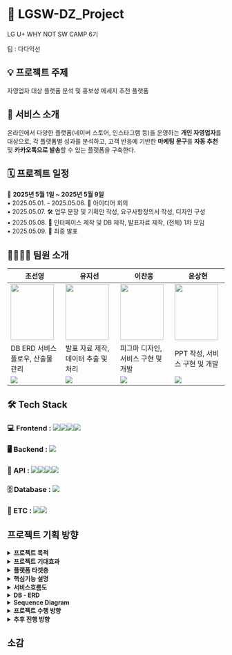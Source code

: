 # 🚀 LGSW-DZ_Project
LG U+ WHY NOT SW CAMP 6기

팀 : 다다익선

## 💡 프로젝트 주제
자영업자 대상 플랫폼 분석 및 홍보성 메세지 추천 플랫폼 

## 📌 서비스 소개

온라인에서 다양한 플랫폼(네이버 스토어, 인스타그램 등)을 운영하는 **개인 자영업자**를 대상으로,
각 플랫폼별 성과를 분석하고, 고객 반응에 기반한 **마케팅 문구**를 **자동 추천** 및 **카카오톡으로 발송**할 수 있는 플랫폼을 구축한다.

## 🗓️ 프로젝트 일정

📅 **2025년 5월 1일 ~ 2025년 5월 9일**
 <br/>
▪ 2025.05.01. - 2025.05.06. 🧠 아이디어 회의
 <br/>
▪ 2025.05.07. 🛠️ 업무 분장 및 기획안 작성, 요구사항정의서 작성, 디자인 구성
 <br/>
▪ 2025.05.08. 🧩 인터페이스 제작 및 DB 제작, 발표자료 제작, (전체) 1차 모임
 <br/>
▪ 2025.05.09. 🎤 최종 발표

## 👨‍👩‍👧‍👦 팀원 소개 

|조선영|유지선|이찬웅|윤상현|
|------|----|----|----|
|<img src="https://github.com/user-attachments/assets/cd76087e-744a-4e2a-9da6-0ea18bd19ea3" width="100" height="130"/>|<img src="https://github.com/user-attachments/assets/4f3faf7b-1ece-4530-ba56-0d1de09548e8" width="100" height="130"/>|<img src="https://github.com/user-attachments/assets/5efe095c-f5fe-45c2-88a9-2e610258a216" width="100" height="130"/>|<img src="https://github.com/user-attachments/assets/700d5ad5-b8c0-464a-95dc-ac9e27ff917a" width="100" height="130"/>|
| DB ERD 서비스 플로우, 산출물 관리 | 발표 자료 제작, 데이터 추출 및 처리 | 피그마 디자인, 서비스 구현 및 개발 | PPT 작성, 서비스 구현 및 개발 |
|[<img src="https://img.shields.io/badge/GitHub_link-181717?style=for-the-badge&logo=github&logoColor=white"/>](https://github.com/joseonyeong)|[<img src="https://img.shields.io/badge/GitHub_link-181717?style=for-the-badge&logo=github&logoColor=white"/>](https://github.com/yujiseon-git)|[<img src="https://img.shields.io/badge/GitHub_link-181717?style=for-the-badge&logo=github&logoColor=white"/>](https://github.com/whathefu)|[<img src="https://img.shields.io/badge/GitHub_link-181717?style=for-the-badge&logo=github&logoColor=white"/>](https://github.com/sanghyeom)|







## 🛠 Tech Stack

### 💻 Frontend : <img src="https://img.shields.io/badge/Flask-000000?style=for-the-badge&logo=flask&logoColor=white"/><img src="https://img.shields.io/badge/React-61DAFB?style=for-the-badge&logo=react&logoColor=black"/><img src="https://img.shields.io/badge/Figma-F24E1E?style=for-the-badge&logo=figma&logoColor=white"/><img src="https://img.shields.io/badge/React_Native-20232A?style=for-the-badge&logo=react&logoColor=61DAFB"/>

### 🖥 Backend : <img src="https://img.shields.io/badge/Python-3776AB?style=for-the-badge&logo=python&logoColor=white"/>

### 🔗 API : <img src="https://img.shields.io/badge/OpenAI_API-412991?style=for-the-badge&logo=openai&logoColor=white"/><img src="https://img.shields.io/badge/Kakao_API-FFCD00?style=for-the-badge&logo=kakaotalk&logoColor=000000"/><img src="https://img.shields.io/badge/Naver_API-03C75A?style=for-the-badge&logo=naver&logoColor=white"/><img src="https://img.shields.io/badge/Meta_Graph_API-1877F2?style=for-the-badge&logo=facebook&logoColor=white"/>

### 🗄 Database : <img src="https://img.shields.io/badge/MySQL-4479A1?style=for-the-badge&logo=mysql&logoColor=white"/>

### 🧰 ETC : <img src="https://img.shields.io/badge/GitHub-181717?style=for-the-badge&logo=github&logoColor=white"/><img src="https://img.shields.io/badge/Discord-5865F2?style=for-the-badge&logo=discord&logoColor=white"/>

## 프로젝트 기획 방향
<details>
<summary><b> 프로젝트 목적</b></summary>
<br/>
온라인에서 다양한 플랫폼(네이버 스토어, 인스타그램 등)을 운영하는 개인 자영업자를 대상으로, 각 플랫폼별 성과를 분석하고, 고객 반응에 기반한 마케팅 문구를 자동 추천 및 카카오톡으로 발송할 수 있는 플랫폼을 구축한다.
사용자는 플랫폼 가입 시 자신의 채널(스토어) 정보를 등록하며, 이에 따라 플랫폼은 홍보 메시지 추천, 발송, 반응 분석까지 자동화한다.
추가 정보 등록은 개인 정보 수정에서 추가할 수 있다.
</details>


<details>
<summary> <b>프로젝트 기대효과</b></summary>
<br/>
- 문구 추천 기능으로 마케팅 성과 개선
 <br/>
- 플랫폼 운영에 익숙하지 않은 자영업자도 쉽게 마케팅을 활용할 수 있다.
 <br/>
- 자영업자는 해당 플랫폼의 전략 구축이 가능하다.
 <br/>
<br/>
<img src="https://github.com/user-attachments/assets/738e418b-bd45-4ba6-8641-4d9c5e14fd83" alt="[출처: 지표누리 e-나라지표]">
소상공인 시장 경기동향 : https://www.index.go.kr/unity/potal/main/EachDtlPageDetail.do?idx_cd=1199
</details>


<details>
<summary> <b>플랫폼 타겟층</b></summary>
<br/>
- 플랫폼을 운영 중인 자영업자
   (자영업자를 타겟으로 한 해당 서비스는 매년 증가하는 자영업자 수를 대상으로 기획했다.)
<br/>
<br/>
<img src="https://github.com/user-attachments/assets/99d51410-9fc1-4c97-9cdc-dddea4c74bc8" alt="[출처: 자영업자 현황]">
자영업자 현황 : https://www.index.go.kr/unity/potal/main/EachDtlPageDetail.do?idx_cd=2779
</details>


<details>
<summary> <b>핵심기능 설명</b></summary>
<br/>
기능 1 : 
사용자가 사용하는 모든 플랫폼에서
어떤 제품이 잘 팔리는 지, 어떤 후기가 많은 지 등을 분석해준다.
<br/>
플랫폼 간 성과 비교 제공.
<br/>
ex) 네이버에선 이 제품이 잘 팔리고 이 연령대가 많다.
인스타에선 다른 제품이 잘 팔리고 이 연령대가 많다.
<img src="https://github.com/user-attachments/assets/e11662aa-8645-413f-90d2-891546ebd354" alt="[대시보드]">

<br/>
<br/>
기능 2 : 
홍보용 메시지 작성 하여 뉴스/SNS 키워드, 고객들의 반응을 추적 및 분석하여 해당 플랫폼에 최적인 문구를 추천 해 준다.
<br/>
사용자가 수동으로 작성할 수 있으며 수정도 가능함.
<br/>
추천 문구는 실시간 반응 분석(클릭률, 구매 전환 등)을 기반으로 지속 개선.
<br/>
인스타의 경우 제품을 찾기 어려우니, 제품의 경우 제품 링크 넣어 제공.
<img src="https://github.com/user-attachments/assets/41dcfd6e-5bcf-487c-b818-b5797c8b0a8d" alt="[메세지창]">
<br/>
<br/>
기능 3
<br/>
회원가입 시 사업자 등록증 받아서 실질적인 사업이 이루어지는지 확인한다.
<br/>
ex) 네이버 스토어, 인스타 스토어 등

<img src="https://github.com/user-attachments/assets/435f0fa1-72e4-487f-903a-f15c2090d5c0" alt="[회원가입]">
</details>

<details>
<summary> <b>서비스흐름도</b></summary>
<br/>
<img src="https://github.com/user-attachments/assets/a2b39bf7-a7d6-4a26-b2fd-bb8d90db42c2" alt="[서비스 흐름도]">
</details>


<details>
<summary> <b>DB - ERD </b></summary>
<br/>
<img src="https://github.com/user-attachments/assets/92563603-f362-40bd-a03a-5b6edea600a6" alt="[출처: ERD]">
</details>


<details>
<summary> <b>Sequence Diagram</b></summary>
<br/>
<img src="https://github.com/user-attachments/assets/a26b1589-d717-4868-a6df-7674f7f1414b" alt="[시퀀스 다이아그램]">
</details>




<details>
<summary> <b>프로젝트 수행 방향</b></summary>
<br/>
1. 플랫폼 연동
<br/>
- API을 활용한 자영업자 플랫폼 연동
<br/>
2. 플랫폼 간 성과 비교 제공
<br/>
- 카카오, 네이버, Meta API 및 Python을 활용한 데이터 분석
<br/>
- Word Cloud, Matplotlib, Seaborn 라이브러리를 활용한 시각화 자료 제공
<br/>
3. 플랫폼 홍보용 메시지 제공
<br/>
- Open AI 및 MySQL를 활용한 홍보용 메시지 제공
<br/>
4. 인터페이스 설계
<br/>
- Flask, React, Figma를 활용한 앱 기반 인터페이스 제작
<br/>
- Python, MySQL를 이용한 안정적이고 효율적인 서버 개발
</details>


<details>
<summary> <b> 추후 진행 방향 </b></summary>
<br/>
향후에는 사용자가 플랫폼에서 AI 추천의 마케팅 문구를 작성하고 ‘올리기’ 버튼을 누르면 인스타그램, 네이버 등의 플랫폼에 자동으로 게시할 수 있는 기능을 구현할 예정이다.
<br/>
또한, AI 기반 추천 키워드 혹은 수동으로 키워드를 입력하면 이를 바탕으로 15초 내외의 짧은 영상 광고를 자동으로 제작하고 해당 영상을 인스타그램 스토리와 네이버 광고, 유튜브 등의 여러 플랫폼 광고로 업로드할 수 있도록 돕는다.
<br/>
고객 반응 데이터를 기반으로 한 문구 추천 시스템과 고객 반응 데이터를 기반으로 수정하며 API 연동을 통해 기능을 구현하고 자영업자가 홍보성 게시물부터 광고까지 간편하게 게시할 수 있도록 돕는다.
</details>


## 소감 